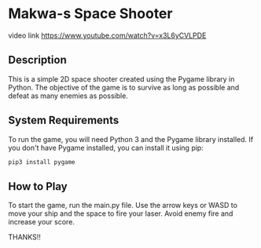 # Makwa-s Space Shooter
video link
https://www.youtube.com/watch?v=x3L6yCVLPDE

## Description

This is a simple 2D space shooter created using the Pygame library in Python.
The objective of the game is to survive as long as possible and defeat as many enemies as possible.

## System Requirements

To run the game, you will need Python 3 and the Pygame library installed.
If you don't have Pygame installed, you can install it using pip:
```bash
pip3 install pygame
```

## How to Play

To start the game, run the main.py file.
Use the arrow keys or WASD to move your ship and the space to fire your laser.
Avoid enemy fire and increase your score.

THANKS!!
